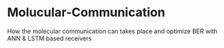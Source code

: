 # Molucular-Communication
How the molecular communication can takes place and optimize BER with ANN &amp; LSTM based receivers
